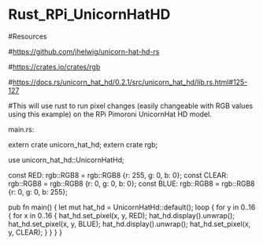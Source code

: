 # Rust_RPi_UnicornHatHD


#Resources

#https://github.com/jhelwig/unicorn-hat-hd-rs

#https://crates.io/crates/rgb

#https://docs.rs/unicorn_hat_hd/0.2.1/src/unicorn_hat_hd/lib.rs.html#125-127

#This will use rust to run pixel changes (easily changeable with RGB values using this example) on the RPi Pimoroni UnicornHat HD model.

main.rs:

extern crate unicorn_hat_hd;
extern crate rgb;

use unicorn_hat_hd::UnicornHatHd;

const RED: rgb::RGB8 = rgb::RGB8 {r: 255, g: 0, b: 0};
const CLEAR: rgb::RGB8 = rgb::RGB8 {r: 0, g: 0, b: 0};
const BLUE: rgb::RGB8 = rgb::RGB8 {r: 0, g: 0, b: 255};

pub fn main() {
    let mut hat_hd = UnicornHatHd::default();
    loop {
        for y in 0..16 {
            for x in 0..16 {
                hat_hd.set_pixel(x, y, RED);
                hat_hd.display().unwrap();
                hat_hd.set_pixel(x, y, BLUE);
                hat_hd.display().unwrap();
                hat_hd.set_pixel(x, y, CLEAR);
            }
        }
    }
}
